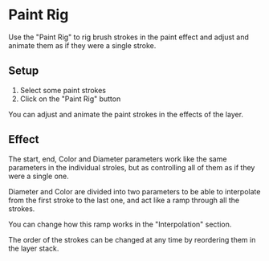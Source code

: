 # Paint Rig

Use the "Paint Rig" to rig brush strokes in the paint effect and adjust and animate them as if they were a single stroke.

## Setup

1. Select some paint strokes
2. Click on the "Paint Rig" button

You can adjust and animate the paint strokes in the effects of the layer.

## Effect

The start, end, Color and Diameter parameters work like the same parameters in the individual stroles, but as controlling all of them as if they were a single one.

Diameter and Color are divided into two parameters to be able to interpolate from the first stroke to the last one, and act like a ramp through all the strokes.

You can change how this ramp works in the "Interpolation" section.

The order of the strokes can be changed at any time by reordering them in the layer stack.
